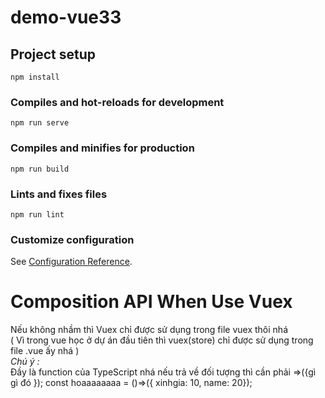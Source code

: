 # demo-vue33

## Project setup
```
npm install
```

### Compiles and hot-reloads for development
```
npm run serve
```

### Compiles and minifies for production
```
npm run build
```

### Lints and fixes files
```
npm run lint
```

### Customize configuration
See [Configuration Reference](https://cli.vuejs.org/config/).

# Composition API  When Use Vuex
Nếu không nhầm thì Vuex chỉ được sử dụng trong file vuex  thôi nhá 
<br>
( Vì trong vue học ở dự án đầu tiên thì vuex(store) chỉ được sử dụng trong file .vue ấy nhá )
<br>
<i>Chú ý : </i>
<br>
Đầy là function của TypeScript nhá nếu trả về đối tượng thì cần phải =>({gì gì đó });
 const hoaaaaaaaa = ()=>({ xinhgia: 10, name: 20});
